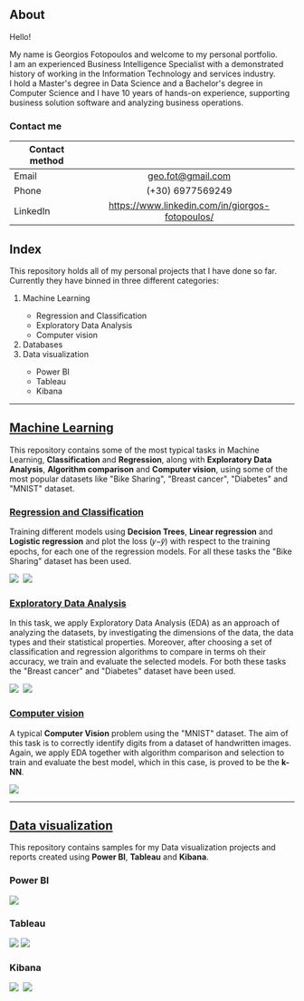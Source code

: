 ## About

Hello!
<p>My name is Georgios Fotopoulos and welcome to my personal portfolio.<br>
I am an experienced Business Intelligence Specialist with a demonstrated history of working in the Information Technology and services industry.<br>
I hold a Master's degree in Data Science and a Bachelor's degree in Computer Science and I have 10 years of hands-on experience, supporting business solution software and analyzing business operations.</p>

### Contact me
| **Contact method**|           |
| -----------|:-------------:   |
| Email      |geo.fot@gmail.com |
| Phone      | (+30) 6977569249 |
| LinkedIn   | https://www.linkedin.com/in/giorgos-fotopoulos/ |

## Index

This repository holds all of my personal projects that I have done so far. Currently they have binned in three different categories:
<ol>
<li>Machine Learning</li>
 <ul>
<li>Regression and Classification</li>
<li>Exploratory Data Analysis</li>
<li>Computer vision</li>
</ul>
<li>Databases</li>
<li>Data visualization</li>
 <ul>
<li>Power BI</li>
<li>Tableau</li>
<li>Kibana</li>
</ul>
</ol>

__________________________________________________________________________________________________________________________________________________________________________
## [Machine Learning](https://github.com/geofoto/Machine_Learning)

This repository contains some of the most typical tasks in Machine Learning, **Classification** and **Regression**, along with **Exploratory Data Analysis**, **Algorithm comparison** and **Computer vision**, using some of the most popular datasets like "Bike Sharing", "Breast cancer", "Diabetes" and "MNIST" dataset.

### [Regression and Classification](https://github.com/geofoto/Machine_Learning/tree/main/Regression%20and%20Classification) 

Training different models using **Decision Trees**, **Linear regression** and **Logistic regression** and plot the loss (𝑦−𝑦̂) with respect to the training epochs, for each one of the regression models. For all these tasks the "Bike Sharing" dataset has been used.

![](/images/linear_1.jpg)&nbsp;&nbsp;![](/images/linear_2.jpg)

### [Exploratory Data Analysis](https://github.com/geofoto/Machine_Learning/tree/main/Exploratory%20data%20analysis)

In this task, we apply Exploratory Data Analysis (EDA) as an approach of analyzing the datasets, by investigating the dimensions of the data, the data types and their statistical properties. Moreover, after choosing a set of classification and regression algorithms to compare in terms oh their accuracy, we train and evaluate the selected models. For both these tasks the "Breast cancer" and "Diabetes" dataset have been used.
 
![](/images/eda_clas_1.jpg)&nbsp;&nbsp;![](/images/eda_clas_5.jpg)

### [Computer vision](https://github.com/geofoto/Machine_Learning/tree/main/Computer%20vision)

A typical **Computer Vision** problem using the "MNIST" dataset. The aim of this task is to correctly identify digits from a dataset of handwritten images. Again, we apply EDA together with algorithm comparison and selection to train and evaluate the best model, which in this case, is proved to be the **k-NN**.

![](/images/mnist_1.png)



__________________________________________________________________________________________________________________________________________________________________________
## [Data visualization](https://github.com/geofoto/Data_visualization)

This repository contains samples for my Data visualization projects and reports created using **Power BI**, **Tableau** and **Kibana**.

### Power BI 

![](/images/powerbi_1.jpg)

### Tableau

![](/images/tableau_1.jpg) ![](/images/tableau_2.jpg)

### Kibana

![](/images/kibana_1.jpg)&nbsp;&nbsp;![](/images/kibana_2.jpg)
